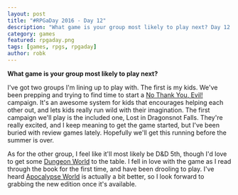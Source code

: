 ```yaml
---
layout: post
title: "#RPGaDay 2016 - Day 12"
description: "What game is your group most likely to play next? Day 12 of #RPGaDay."
category: games
featured: rpgaday.png
tags: [games, rpgs, rpgaday]
author: robk
---
```


**What game is your group most likely to play next?**

I've got two groups I'm lining up to play with. The first is my kids. We've been prepping and trying to find time to start a [No Thank You, Evil!](http://www.nothankyouevil.com/) campaign. It's an awesome system for kids that encourages helping each other out, and lets kids really run wild with their imagination. The first campaign we'll play is the included one, Lost in Dragonsnot Falls. They're really excited, and I keep meaning to get the game started, but I've been buried with review games lately. Hopefully we'll get this running before the summer is over.

As for the other group, I feel like it'll most likely be D&D 5th, though I'd love to get some [Dungeon World](http://www.dungeon-world.com/) to the table. I fell in love with the game as I read through the book for the first time, and have been drooling to play. I've heard [Apocalypse World](http://apocalypse-world.com/) is actually a bit better, so I look forward to grabbing the new edition once it's available.
